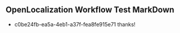 ## OpenLocalization Workflow Test MarkDown
* c0be24fb-ea5a-4eb1-a37f-fea8fe915e71 thanks!

<!--HONumber=Aug16_HO3-->


